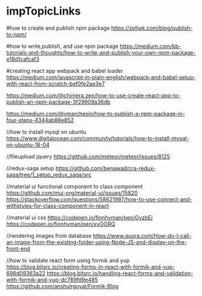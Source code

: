 # impTopicLinks

#how to create and publish npm package
  https://zellwk.com/blog/publish-to-npm/   

#how to write,publish, and use npm package
  https://medium.com/bb-tutorials-and-thoughts/how-to-write-and-publish-your-own-npm-package-e18d1cafcaf3   

#creating react app webpack and babel loader
  https://medium.com/javascript-in-plain-english/webpack-and-babel-setup-with-react-from-scratch-bef0fe2ae3e7    



https://medium.com/@chimera.zen/how-to-use-create-react-app-to-publish-an-npm-package-3f29909a36db

https://medium.com/@vmarchesin/how-to-publish-a-npm-package-in-four-steps-4344ab88e852

//how to install mysql on ubuntu
https://www.digitalocean.com/community/tutorials/how-to-install-mysql-on-ubuntu-18-04

//fileupload jquery
https://github.com/meteor/meteor/issues/8125

//redux-saga setup
https://github.com/benawad/cra-redux-saga/tree/1_setup_redux_saga/src

//material ui functional component to class component
https://github.com/mui-org/material-ui/issues/15820
https://stackoverflow.com/questions/58621997/how-to-use-connect-and-withstyles-for-class-component-in-react

//material ui css
https://codepen.io/finnhvman/pen/GyzbEj
https://codepen.io/finnhvman/pen/xyOORQ

//rendering images from database
https://www.quora.com/How-do-I-call-an-image-from-the-existing-folder-using-Node-JS-and-display-on-the-front-end

//how to validate react form using formik and yup
https://blog.bitsrc.io/creating-forms-in-react-with-formik-and-yup-698d09363a22
https://blog.bitsrc.io/handling-react-forms-and-validation-with-formik-and-yup-dc789fd9e485
https://github.com/anshulrgoyal/Formik-Blog
